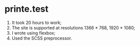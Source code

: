 # printe.test

1) It took 20 hours to work;
2) The site is supported at resolutions 1366 * 768, 1920 * 1080;
3) I wrote using flexbox;
4) Used the SCSS preprocessor.
